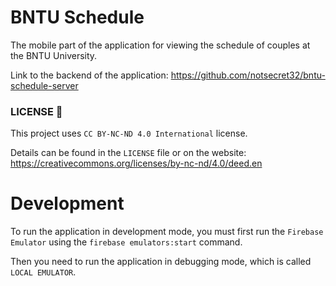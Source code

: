 # BNTU Schedule

The mobile part of the application for viewing the schedule of couples at the BNTU University.

Link to the backend of the application: https://github.com/notsecret32/bntu-schedule-server

### LICENSE 📝

This project uses `CC BY-NC-ND 4.0 International` license.

Details can be found in the `LICENSE` file or on the website: https://creativecommons.org/licenses/by-nc-nd/4.0/deed.en

# Development

To run the application in development mode, you must first run the `Firebase Emulator`
using the `firebase emulators:start` command.

Then you need to run the application in debugging mode, which is called `LOCAL EMULATOR`.

